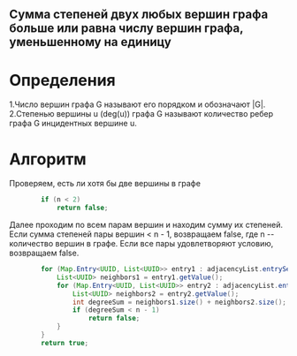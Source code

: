 ## Сумма степеней двух любых вершин графа больше или равна числу вершин графа, уменьшенному на единицу
# Определения 
1.Число вершин графа G называют его порядком и обозначают |G|.
2.Степенью вершины u (deg(u)) графа G называют количество ребер графа G инцидентных вершине u.
# Алгоритм
Проверяем, есть ли хотя бы две вершины в графе
``` Java
        if (n < 2)
            return false;
```

Далее проходим по всем парам вершин и находим сумму их степеней. Если сумма степеней пары вершин < n - 1, возвращаем false, где n -- количество вершин в графе. Если все пары удовлетворяют условию, возвращаем false.
```Java 
        for (Map.Entry<UUID, List<UUID>> entry1 : adjacencyList.entrySet()) {
            List<UUID> neighbors1 = entry1.getValue();
            for (Map.Entry<UUID, List<UUID>> entry2 : adjacencyList.entrySet()) {
                List<UUID> neighbors2 = entry2.getValue();
                int degreeSum = neighbors1.size() + neighbors2.size(); // Сумма степеней двух вершин
                if (degreeSum < n - 1)
                    return false;
            }
        }
        return true;
